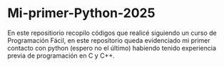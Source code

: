 # Mi-primer-Python-2025
En este repositiorio recopilo códigos que realicé siguiendo un curso de Programación Fácil, en este repositorio queda evidenciado mi primer contacto con python (espero no el último) habiendo tenido experiencia previa de programación en C y C++.
